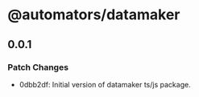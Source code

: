 # @automators/datamaker

## 0.0.1

### Patch Changes

- 0dbb2df: Initial version of datamaker ts/js package.
